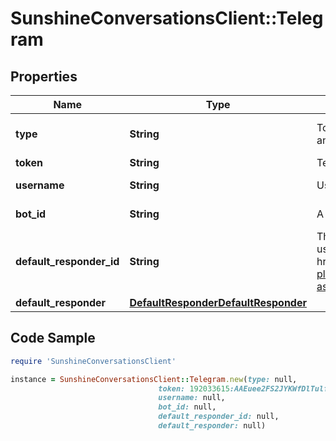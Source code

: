 # SunshineConversationsClient::Telegram

## Properties

Name | Type | Description | Notes
------------ | ------------- | ------------- | -------------
**type** | **String** | To configure a Telegram integration, acquire the required information from the user and call the Create Integration endpoint.  | [optional] [default to &#39;telegram&#39;]
**token** | **String** | Telegram Bot Token. | 
**username** | **String** | Username of the botId | [optional] [readonly] 
**bot_id** | **String** | A human-friendly name used to identify the integration. | [optional] [readonly] 
**default_responder_id** | **String** | The default responder ID for the integration. This is the ID of the responder that will be used to send messages to the user. For more information, refer to the &lt;a href&#x3D;\&quot;https://developer.zendesk.com/documentation/conversations/messaging-platform/programmable-conversations/switchboard/#default-integration-assignment\&quot;&gt;Switchboard guide&lt;/a&gt;.  | [optional] 
**default_responder** | [**DefaultResponderDefaultResponder**](DefaultResponderDefaultResponder.md) |  | [optional] 

## Code Sample

```ruby
require 'SunshineConversationsClient'

instance = SunshineConversationsClient::Telegram.new(type: null,
                                 token: 192033615:AAEuee2FS2JYKWfDlTulfygjaIGJi4s,
                                 username: null,
                                 bot_id: null,
                                 default_responder_id: null,
                                 default_responder: null)
```


